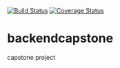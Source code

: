 
[![Build Status](https://travis-ci.com/Obinnajude/backendcapstone.svg?branch=master)](https://travis-ci.com/Obinnajude/backendcapstone)
[![Coverage Status](https://coveralls.io/repos/github/Obinnajude/backendcapstone/badge.svg?branch=master)](https://coveralls.io/github/Obinnajude/backendcapstone?branch=master)

# backendcapstone
capstone project
